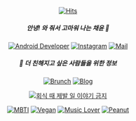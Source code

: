<div align=center>
  
[![Hits](https://hits.seeyoufarm.com/api/count/incr/badge.svg?url=https%3A%2F%2Fgithub.com%2Fchaeniiz&count_bg=%233183A6&title_bg=%23A7CBDD&icon=&icon_color=%23E7E7E7&title=hits&edge_flat=false)](https://github.com/chaeniiz)
  
##### 안녕! 와 줘서 고마워 나는 채윤 🌊
  
  [![Android Developer](https://img.shields.io/badge/-Android%20Developer-3DDC84?style=flat-square&logo=Android&logoColor=white)](https://www.linkedin.com/in/채윤-송-335a84194/) [![Instagram](https://img.shields.io/badge/Instagram-E4405F?style=flat-square&logo=instagram&logoColor=white&link=https://www.instagram.com/chaeniiz)](https://www.instagram.com/chaeniiz) [![Mail](https://img.shields.io/badge/-Mail-FFCD00?&logo=kakao&logoColor=white&style=flat-square&link=mailto:chaeniiz@kakao.com)](mailto:chaeniiz@kakao.com)

  ##### 🌊 더 친해지고 싶은 사람들을 위한 정보

 [![Brunch](https://img.shields.io/badge/-(개발%20이야기는%20없는)%20Brunch-e4e4e4?style=flat-square)](https://brunch.co.kr/@chaeniiz) [![Blog](https://img.shields.io/badge/-(개발%20이야기는%20없는)%20Blog-3d6112?style=flat-square)](https://chaeniiz.com) 
  
  [![회식 때 제발 일 이야기 금지](http://img.shields.io/badge/-😭%20우리진짜회식할때는제발일이야기안하면안될까요%20모임%20회장-84dcd5?style=flat-square)](https://github.com/chaeniiz/chaeniiz/blob/main/do-not-work-at-hoesik-recruit.md)
  
[![MBTI](http://img.shields.io/badge/-🥰%20ENFJ-e0faf3?style=flat-square)](https://www.16personalities.com/ko/성격유형-enfj) [![Vegan](http://img.shields.io/badge/-🌱%20Vegan-eeffdc?style=flat-square)](https://ko.wikipedia.org/wiki/비거니즘) [![Music Lover](http://img.shields.io/badge/-🎶%20Music%20Lover-f6ff00?style=flat-square)](https://www.youtube.com/channel/UCgatkeA0OvqneA81YmUEsIg) [![Peanut](http://img.shields.io/badge/-🥜%20땅콩이%20반려%20중-614212?style=flat-square)](https://user-images.githubusercontent.com/20873613/132737493-bf7b8cd5-a0d9-46ea-ba35-c41d3d8eadf3.gif)

</div>

